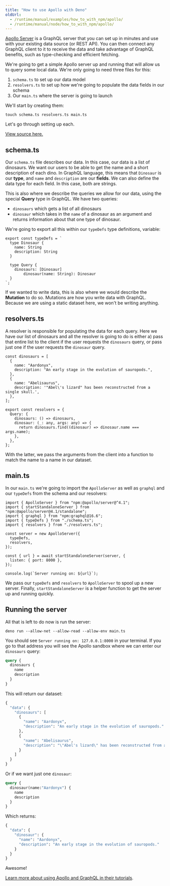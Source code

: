 ```yaml
---
title: "How to use Apollo with Deno"
oldUrl:
  - /runtime/manual/examples/how_to_with_npm/apollo/
  - /runtime/manual/node/how_to_with_npm/apollo/
---
```


[Apollo Server](https://www.apollographql.com/) is a GraphQL server that you can
set up in minutes and use with your existing data source (or REST API). You can
then connect any GraphQL client to it to receive the data and take advantage of
GraphQL benefits, such as type-checking and efficient fetching.

We're going to get a simple Apollo server up and running that will allow us to
query some local data. We're only going to need three files for this:

1. `schema.ts` to set up our data model
2. `resolvers.ts` to set up how we're going to populate the data fields in our
   schema
3. Our `main.ts` where the server is going to launch

We'll start by creating them:

```shell
touch schema.ts resolvers.ts main.ts
```

Let's go through setting up each.

[View source here.](https://github.com/denoland/examples/tree/main/with-apollo)

## schema.ts

Our `schema.ts` file describes our data. In this case, our data is a list of
dinosaurs. We want our users to be able to get the name and a short description
of each dino. In GraphQL language, this means that `Dinosaur` is our **type**,
and `name` and `description` are our **fields**. We can also define the data
type for each field. In this case, both are strings.

This is also where we describe the queries we allow for our data, using the
special **Query** type in GraphQL. We have two queries:

- `dinosaurs` which gets a list of all dinosaurs
- `dinosaur` which takes in the `name` of a dinosaur as an argument and returns
  information about that one type of dinosaur.

We're going to export all this within our `typeDefs` type definitions, variable:

```tsx
export const typeDefs = `
  type Dinosaur {
    name: String
    description: String
  }

  type Query {
    dinosaurs: [Dinosaur]
		dinosaur(name: String): Dinosaur
  }
`;
```

If we wanted to write data, this is also where we would describe the
**Mutation** to do so. Mutations are how you write data with GraphQL. Because we
are using a static dataset here, we won't be writing anything.

## resolvers.ts

A resolver is responsible for populating the data for each query. Here we have
our list of dinosaurs and all the resolver is going to do is either a) pass that
entire list to the client if the user requests the `dinosaurs` query, or pass
just one if the user requests the `dinosaur` query.

```tsx
const dinosaurs = [
  {
    name: "Aardonyx",
    description: "An early stage in the evolution of sauropods.",
  },
  {
    name: "Abelisaurus",
    description: '"Abel\'s lizard" has been reconstructed from a single skull.',
  },
];

export const resolvers = {
  Query: {
    dinosaurs: () => dinosaurs,
    dinosaur: (_: any, args: any) => {
      return dinosaurs.find((dinosaur) => dinosaur.name === args.name);
    },
  },
};
```

With the latter, we pass the arguments from the client into a function to match
the name to a name in our dataset.

## main.ts

In our `main.ts` we're going to import the `ApolloServer` as well as `graphql`
and our `typeDefs` from the schema and our resolvers:

```tsx
import { ApolloServer } from "npm:@apollo/server@^4.1";
import { startStandaloneServer } from "npm:@apollo/server@4.1/standalone";
import { graphql } from "npm:graphql@16.6";
import { typeDefs } from "./schema.ts";
import { resolvers } from "./resolvers.ts";

const server = new ApolloServer({
  typeDefs,
  resolvers,
});

const { url } = await startStandaloneServer(server, {
  listen: { port: 8000 },
});

console.log(`Server running on: ${url}`);
```

We pass our `typeDefs` and `resolvers` to `ApolloServer` to spool up a new
server. Finally, `startStandaloneServer` is a helper function to get the server
up and running quickly.

## Running the server

All that is left to do now is run the server:

```shell
deno run --allow-net --allow-read --allow-env main.ts
```

You should see `Server running on: 127.0.0.1:8000` in your terminal. If you go
to that address you will see the Apollo sandbox where we can enter our
`dinosaurs` query:

```graphql
query {
  dinosaurs {
    name
    description
  }
}
```

This will return our dataset:

```graphql
{
  "data": {
    "dinosaurs": [
      {
        "name": "Aardonyx",
        "description": "An early stage in the evolution of sauropods."
      },
      {
        "name": "Abelisaurus",
        "description": "\"Abel's lizard\" has been reconstructed from a single skull."
      }
    ]
  }
}
```

Or if we want just one `dinosaur`:

```graphql
query {
  dinosaur(name:"Aardonyx") {
    name
    description
  }
}
```

Which returns:

```graphql
{
  "data": {
    "dinosaur": {
      "name": "Aardonyx",
      "description": "An early stage in the evolution of sauropods."
    }
  }
}
```

Awesome!

[Learn more about using Apollo and GraphQL in their tutorials](https://www.apollographql.com/tutorials/).
